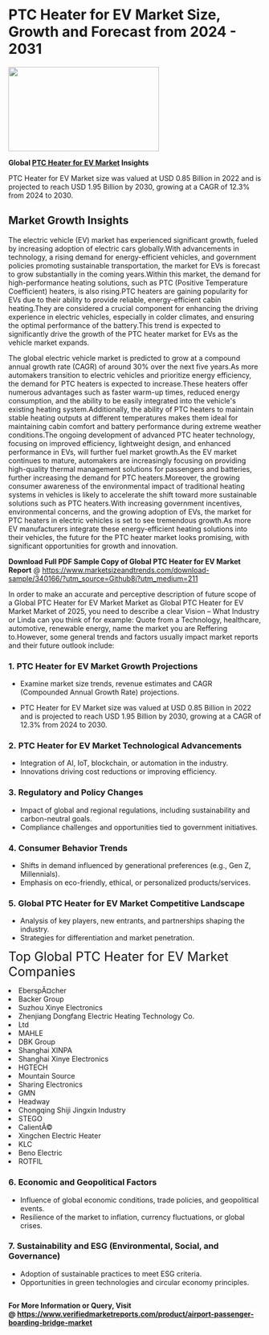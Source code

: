 <H1>PTC Heater for EV Market Size, Growth and Forecast from 2024 - 2031</H1><img class="aligncenter size-medium wp-image-584254" src="https://thirdeyenews.in/wp-content/uploads/2024/09/Global-Market-Research-300x168.jpeg" alt="" width="300" height="168" /><p><strong>Global&nbsp;<a href="https://www.marketsizeandtrends.com/download-sample/340166/?utm_source=Github8j?utm_medium=211">PTC Heater for EV Market</a> Insights</strong></p><p>PTC Heater for EV Market size was valued at USD 0.85 Billion in 2022 and is projected to reach USD 1.95 Billion by 2030, growing at a CAGR of 12.3% from 2024 to 2030.</p><p><h2>Market Growth Insights</h2> <p>The electric vehicle (EV) market has experienced significant growth, fueled by increasing adoption of electric cars globally.With advancements in technology, a rising demand for energy-efficient vehicles, and government policies promoting sustainable transportation, the market for EVs is forecast to grow substantially in the coming years.Within this market, the demand for high-performance heating solutions, such as PTC (Positive Temperature Coefficient) heaters, is also rising.PTC heaters are gaining popularity for EVs due to their ability to provide reliable, energy-efficient cabin heating.They are considered a crucial component for enhancing the driving experience in electric vehicles, especially in colder climates, and ensuring the optimal performance of the battery.This trend is expected to significantly drive the growth of the PTC heater market for EVs as the vehicle market expands.</p> <p>The global electric vehicle market is predicted to grow at a compound annual growth rate (CAGR) of around 30% over the next five years.As more automakers transition to electric vehicles and prioritize energy efficiency, the demand for PTC heaters is expected to increase.These heaters offer numerous advantages such as faster warm-up times, reduced energy consumption, and the ability to be easily integrated into the vehicle's existing heating system.Additionally, the ability of PTC heaters to maintain stable heating outputs at different temperatures makes them ideal for maintaining cabin comfort and battery performance during extreme weather conditions.The ongoing development of advanced PTC heater technology, focusing on improved efficiency, lightweight design, and enhanced performance in EVs, will further fuel market growth.As the EV market continues to mature, automakers are increasingly focusing on providing high-quality thermal management solutions for passengers and batteries, further increasing the demand for PTC heaters.Moreover, the growing consumer awareness of the environmental impact of traditional heating systems in vehicles is likely to accelerate the shift toward more sustainable solutions such as PTC heaters.With increasing government incentives, environmental concerns, and the growing adoption of EVs, the market for PTC heaters in electric vehicles is set to see tremendous growth.As more EV manufacturers integrate these energy-efficient heating solutions into their vehicles, the future for the PTC heater market looks promising, with significant opportunities for growth and innovation.<p><span class=""><strong>Download Full PDF Sample Copy of Global PTC Heater for EV Market Report</strong> @ <a href="https://www.marketsizeandtrends.com/download-sample/340166/?utm_source=Github8j?utm_medium=211" target="_blank">https://www.marketsizeandtrends.com/download-sample/340166/?utm_source=Github8j?utm_medium=211</a></span></p><p>In order to make an accurate and perceptive description of future scope of a Global&nbsp;PTC Heater for EV Market Market as Global&nbsp;PTC Heater for EV Market Market of 2025, you need to describe a clear Vision &ndash; What Industry or Linda can you think of for example: Quote from a Technology, healthcare, automotive, renewable energy, name the market you are Reffering to.However, some general trends and factors usually impact market reports and their future outlook include:</p><h3>1.&nbsp;<strong>PTC Heater for EV Market Growth Projections</strong></h3><ul><li>Examine market size trends, revenue estimates and CAGR (Compounded Annual Growth Rate) projections.</li><li><p>PTC Heater for EV Market size was valued at USD 0.85 Billion in 2022 and is projected to reach USD 1.95 Billion by 2030, growing at a CAGR of 12.3% from 2024 to 2030.</p></li></ul><h3>2.&nbsp;<strong>PTC Heater for EV Market Technological Advancements</strong></h3><ul><li>Integration of AI, IoT, blockchain, or automation in the industry.</li><li>Innovations driving cost reductions or improving efficiency.</li></ul><h3>3.&nbsp;<strong>Regulatory and Policy Changes</strong></h3><ul><li>Impact of global and regional regulations, including sustainability and carbon-neutral goals.</li><li>Compliance challenges and opportunities tied to government initiatives.</li></ul><h3>4.&nbsp;<strong>Consumer Behavior Trends</strong></h3><ul><li>Shifts in demand influenced by generational preferences (e.g., Gen Z, Millennials).</li><li>Emphasis on eco-friendly, ethical, or personalized products/services.</li></ul><h3>5.&nbsp;<strong>Global PTC Heater for EV Market Competitive Landscape</strong></h3><ul><li>Analysis of key players, new entrants, and partnerships shaping the industry.</li><li>Strategies for differentiation and market penetration.</li></ul><p data-pm-slice="1 1 []"><span style="color: inherit; font-family: inherit; font-size: 25px;">Top Global PTC Heater for EV Market Companies</span></p><div class="" data-test-id=""><p><li>EberspÃ¤cher</li><li> Backer Group</li><li> Suzhou Xinye Electronics</li><li> Zhenjiang Dongfang Electric Heating Technology Co.</li><li>Ltd</li><li> MAHLE</li><li> DBK Group</li><li> Shanghai XINPA</li><li> Shanghai Xinye Electronics</li><li> HGTECH</li><li> Mountain Source</li><li> Sharing Electronics</li><li> GMN</li><li> Headway</li><li> Chongqing Shiji Jingxin Industry</li><li> STEGO</li><li> CalientÃ©</li><li> Xingchen Electric Heater</li><li> KLC</li><li> Beno Electric</li><li> ROTFIL</li></p></div><h3>6.&nbsp;<strong>Economic and Geopolitical Factors</strong></h3><ul><li>Influence of global economic conditions, trade policies, and geopolitical events.</li><li>Resilience of the market to inflation, currency fluctuations, or global crises.</li></ul><h3>7.&nbsp;<strong>Sustainability and ESG (Environmental, Social, and Governance)</strong></h3><ul><li>Adoption of sustainable practices to meet ESG criteria.</li><li>Opportunities in green technologies and circular economy principles.</li></ul><h2><strong style="font-size: 14px;">For More Information or Query, Visit @&nbsp;</strong><a style="background-color: #ffffff; font-size: 14px;" href="https://www.marketsizeandtrends.com/report/ptc-heater-for-ev-market/" target="_blank">https://www.verifiedmarketreports.com/product/airport-passenger-boarding-bridge-market</a></h2>